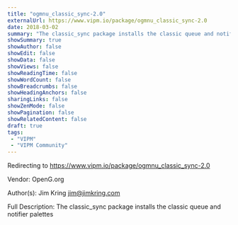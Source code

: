 ```yaml
---
title: "ogmnu_classic_sync-2.0"
externalUrl: https://www.vipm.io/package/ogmnu_classic_sync-2.0
date: 2018-03-02
summary: "The classic_sync package installs the classic queue and notifier palettes"
showSummary: true
showAuthor: false
showEdit: false
showData: false
showViews: false
showReadingTime: false
showWordCount: false
showBreadcrumbs: false
showHeadingAnchors: false
sharingLinks: false
showZenMode: false
showPagination: false
showRelatedContent: false
draft: true
tags:
 - "VIPM"
 - "VIPM Community"
---
```


Redirecting to https://www.vipm.io/package/ogmnu_classic_sync-2.0

Vendor: OpenG.org

Author(s): Jim Kring <jim@jimkring.com>
 
Full Description:
The classic_sync package installs the classic queue and notifier palettes